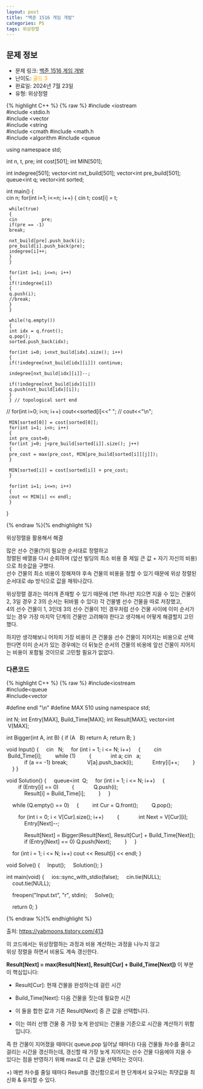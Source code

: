 ```yaml
---
layout: post
title: "백준 1516 게임 개발"
categories: PS
tags: 위상정렬
---
```


## 문제 정보
- 문제 링크: [백준 1516 게임 개발](https://www.acmicpc.net/problem/1516)
- 난이도: <span style="color:#FFA500">골드 3</span>
- 완료일: 2024년 7월 23일
- 유형: 위상정렬

{% highlight C++ %} {% raw %}
#include <iostream	
#include <stdio.h	
#include <vector	
#include <string	
#include <cmath	
#include <math.h	
#include <algorithm	
#include <queue	

using namespace std;

int n, t, pre;
int cost[501];
int MIN[501];

int indegree[501];
vector<int	 nxt_build[501];
vector<int	 pre_build[501];
queue<int	 q;
vector<int	 sorted;

int main()
{   
	 cin 		 n;
	 for(int i=1; i<=n; i++)
	 {
	 cin 		 t;
	 cost[i] = t;

	 while(true)
	 {
	 cin 		 pre;
	 if(pre == -1)
	 break;
	 
	 nxt_build[pre].push_back(i);
	 pre_build[i].push_back(pre);
	 indegree[i]++;
	 }
	 }

	 for(int i=1; i<=n; i++)
	 {
	 if(!indegree[i])
	 {
	 q.push(i);
	 //break;
	 }
	 }

	 while(!q.empty())
	 {
	 int idx = q.front();
	 q.pop();
	 sorted.push_back(idx);

	 for(int i=0; i<nxt_build[idx].size(); i++)
	 {
	 if(!indegree[nxt_build[idx][i]]) continue;
	 
	 indegree[nxt_build[idx][i]]--;

	 if(!indegree[nxt_build[idx][i]])
	 q.push(nxt_build[idx][i]);
	 }
	 } // topological sort end

// for(int i=0; i<n; i++) cout<<sorted[i]<<" ";
// cout<<"\n";

	 MIN[sorted[0]] = cost[sorted[0]];
	 for(int i=1; i<n; i++)
	 {
	 int pre_cost=0;
	 for(int j=0; j<pre_build[sorted[i]].size(); j++)
	 {
	 pre_cost = max(pre_cost, MIN[pre_build[sorted[i]][j]]);
	 }

	 MIN[sorted[i]] = cost[sorted[i]] + pre_cost;
	 }

	 for(int i=1; i<=n; i++)
	 {
	 cout << MIN[i] << endl;
	 }
}


{% endraw %}{% endhighlight %}

위상정렬을 활용해서 해결

많은 선수 건물(?)이 필요한 순서대로 정렬하고  
정렬된 배열을 다시 순회하며 (앞선 빌딩의 최소 비용 중 제일 큰 값 + 자기 자신의 비용)으로 최솟값을 구했다.  
선수 건물의 최소 비용이 정해져야 후속 건물의 비용을 정할 수 있기 때문에 위상 정렬된 순서대로 dp 방식으로 값을 채워나갔다.  

위상정렬 결과는 여러개 존재할 수 있기 때문에 (1번 하나만 지으면 지을 수 있는 건물이 2, 3일 경우 2 3의 순서는 뒤바뀔 수 있다) 각 건물별 선수 건물을 따로 저장했고,  
4의 선수 건물이 1, 3인데 3의 선수 건물이 1인 경우처럼 선수 건물 사이에 이미 순서가 있는 경우 가장 마지막 단계의 건물만 고려해야 한다고 생각해서 어떻게 해결할지 고민했다.  

하지만 생각해보니 어차피 가장 비용이 큰 건물을 선수 건물이 지어지는 비용으로 선택한다면 이미 순서가 있는 경우에는 더 뒤늦은 순서의 건물의 비용에 앞선 건물이 지어지는 비용이 포함될 것이므로 고민할 필요가 없었다.

### 다른코드

{% highlight C++ %} {% raw %}
#include<iostream	
#include<queue	
#include<vector	

#define endl "\n"
#define MAX 510
using namespace std;

int N;
int Entry[MAX], Build_Time[MAX];
int Result[MAX];
vector<int	 V[MAX];

int Bigger(int A, int B) { if (A 	 B) return A; return B; }

void Input()
{
    cin 		 N;
    for (int i = 1; i <= N; i++)
    {
        cin 		 Build_Time[i];
        while (1)
        {
            int a; cin 		 a;
            if (a == -1) break;
            V[a].push_back(i);
            Entry[i]++;
        }
    }
}

void Solution()
{
    queue<int	 Q;
    for (int i = 1; i <= N; i++)
    {
        if (Entry[i] == 0)
        {
            Q.push(i);
            Result[i] = Build_Time[i];
        }
    }

    while (Q.empty() == 0)
    {
        int Cur = Q.front();
        Q.pop();

        for (int i = 0; i < V[Cur].size(); i++)
        {
            int Next = V[Cur][i];
            Entry[Next]--;

            Result[Next] = Bigger(Result[Next], Result[Cur] + Build_Time[Next]);
            if (Entry[Next] == 0) Q.push(Next);
        }
    }

    for (int i = 1; i <= N; i++) cout << Result[i] << endl;
}

void Solve()
{
    Input();
    Solution();
}

int main(void)
{
    ios::sync_with_stdio(false);
    cin.tie(NULL);
    cout.tie(NULL);

    freopen("Input.txt", "r", stdin);
    Solve();

    return 0;
}


{% endraw %}{% endhighlight %}

출처: <https://yabmoons.tistory.com/413>

이 코드에서는 위상정렬하는 과정과 비용 계산하는 과정을 나누지 않고  
위상 정렬을 하면서 비용도 계속 갱신한다.  

**Result[Next] = max(Result[Next], Result[Cur] + Build_Time[Next])** 이 부분이 핵심입니다:

  * Result[Cur]: 현재 건물을 완성하는데 걸린 시간

  * Build_Time[Next]: 다음 건물을 짓는데 필요한 시간

  * 이 둘을 합한 값과 기존 Result[Next] 중 큰 값을 선택합니다.

  * 이는 여러 선행 건물 중 가장 늦게 완성되는 건물을 기준으로 시간을 계산하기 위함입니다.

즉 한 건물이 지어졌을 때마다( queue.pop 일어날 때마다) 다음 건물들 차수를 줄이고 걸리는 시간을 갱신하는데, 갱신할 때 가장 늦게 지어지는 선수 건물 다음에야 지을 수 있다는 점을 반영하기 위해 max로 더 큰 값을 선택하는 것이다.

+) 매번 차수를 줄일 때마다 Result를 갱신함으로서 현 단계에서 요구되는 최댓값을 최신화 & 유지할 수 있다.
